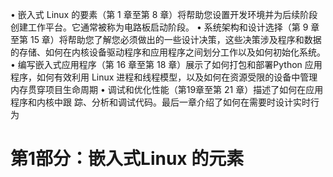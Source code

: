 • 嵌入式 Linux 的要素（第 1 章至第 8 章）将帮助您设置开发环境并为后续阶段创建工作平台。它通常被称为电路板启动阶段。
• 系统架构和设计选择（第 9 章至第 15 章）将帮助您了解您必须做出的一些设计决策，这些决策涉及程序和数据的存储、如何在内核设备驱动程序和应用程序之间划分工作以及如何初始化系统。
• 编写嵌入式应用程序（第 16 章至第 18 章）展示了如何打包和部署Python 应用程序，如何有效利用 Linux 进程和线程模型，以及如何在资源受限的设备中管理内存贯穿项目生命周期
• 调试和优化性能（第19章至第 21 章）描述了如何在应用程序和内核中跟
踪、分析和调试代码。最后一章介绍了如何在需要时设计实时行为



# 第1部分：嵌入式Linux 的元素